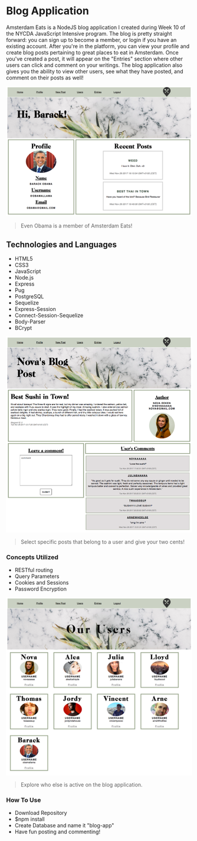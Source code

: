 # Blog Application
Amsterdam Eats is a NodeJS blog application I created during Week 10 of the NYCDA JavaScript Intensive program. The blog is pretty straight forward: you can sign up to become a member, or login if you have an existing account. After you're in the platform, you can view your profile and create blog posts pertaining to great places to eat in Amsterdam. Once you've created a post, it will appear on the "Entries" section where other users can click and comment on your writings. The blog application also gives you the ability to view other users, see what they have posted, and comment on their posts as well!

![banner](https://github.com/aleanalesnik/blog-app/blob/master/public/images/screenshots/obama-profile.png?raw=true)
> Even Obama is a member of Amsterdam Eats!

## Technologies and Languages
+ HTML5
+ CSS3
+ JavaScript
+ Node.js
+ Express
+ Pug
+ PostgreSQL
+ Sequelize
+ Express-Session
+ Connect-Session-Sequelize
+ Body-Parser
+ BCrypt

![banner](https://github.com/aleanalesnik/blog-app/blob/master/public/images/screenshots/nova-blogpost.png?raw=true)
> Select specific posts that belong to a user and give your two cents!

### Concepts Utilized
+ RESTful routing
+ Query Parameters
+ Cookies and Sessions
+ Password Encryption

![banner](https://github.com/aleanalesnik/blog-app/blob/master/public/images/screenshots/allusers-page.png?raw=true)
> Explore who else is active on the blog application.

### How To Use
+ Download Repository
+ $npm install
+ Create Database and name it "blog-app"
+ Have fun posting and commenting!
